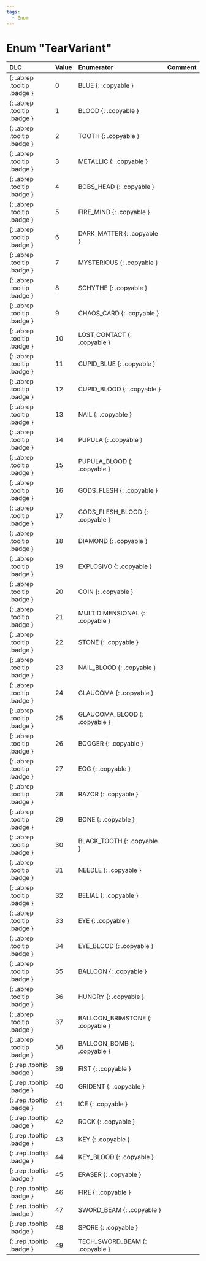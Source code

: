 ```yaml
---
tags:
  - Enum
---
```

# Enum "TearVariant"
|DLC|Value|Enumerator|Comment|
|:--|:--|:--|:--|
|[ ](#){: .abrep .tooltip .badge }|0 |BLUE {: .copyable } |  |
|[ ](#){: .abrep .tooltip .badge }|1 |BLOOD {: .copyable } |  |
|[ ](#){: .abrep .tooltip .badge }|2 |TOOTH {: .copyable } |  |
|[ ](#){: .abrep .tooltip .badge }|3 |METALLIC {: .copyable } |  |
|[ ](#){: .abrep .tooltip .badge }|4 |BOBS_HEAD {: .copyable } |  |
|[ ](#){: .abrep .tooltip .badge }|5 |FIRE_MIND {: .copyable } |  |
|[ ](#){: .abrep .tooltip .badge }|6 |DARK_MATTER {: .copyable } |  |
|[ ](#){: .abrep .tooltip .badge }|7 |MYSTERIOUS {: .copyable } |  |
|[ ](#){: .abrep .tooltip .badge }|8 |SCHYTHE {: .copyable } |  |
|[ ](#){: .abrep .tooltip .badge }|9 |CHAOS_CARD {: .copyable } |  |
|[ ](#){: .abrep .tooltip .badge }|10 |LOST_CONTACT {: .copyable } |  |
|[ ](#){: .abrep .tooltip .badge }|11 |CUPID_BLUE {: .copyable } |  |
|[ ](#){: .abrep .tooltip .badge }|12 |CUPID_BLOOD {: .copyable } |  |
|[ ](#){: .abrep .tooltip .badge }|13 |NAIL {: .copyable } |  |
|[ ](#){: .abrep .tooltip .badge }|14 |PUPULA {: .copyable } |  |
|[ ](#){: .abrep .tooltip .badge }|15 |PUPULA_BLOOD {: .copyable } |  |
|[ ](#){: .abrep .tooltip .badge }|16 |GODS_FLESH {: .copyable } |  |
|[ ](#){: .abrep .tooltip .badge }|17 |GODS_FLESH_BLOOD {: .copyable } |  |
|[ ](#){: .abrep .tooltip .badge }|18 |DIAMOND {: .copyable } |  |
|[ ](#){: .abrep .tooltip .badge }|19 |EXPLOSIVO {: .copyable } |  |
|[ ](#){: .abrep .tooltip .badge }|20 |COIN {: .copyable } |  |
|[ ](#){: .abrep .tooltip .badge }|21 |MULTIDIMENSIONAL {: .copyable } |  |
|[ ](#){: .abrep .tooltip .badge }|22 |STONE {: .copyable } |  |
|[ ](#){: .abrep .tooltip .badge }|23 |NAIL_BLOOD {: .copyable } |  |
|[ ](#){: .abrep .tooltip .badge }|24 |GLAUCOMA {: .copyable } |  |
|[ ](#){: .abrep .tooltip .badge }|25 |GLAUCOMA_BLOOD {: .copyable } |  |
|[ ](#){: .abrep .tooltip .badge }|26 |BOOGER {: .copyable } |  |
|[ ](#){: .abrep .tooltip .badge }|27 |EGG {: .copyable } |  |
|[ ](#){: .abrep .tooltip .badge }|28 |RAZOR {: .copyable } |  |
|[ ](#){: .abrep .tooltip .badge }|29 |BONE {: .copyable } |  |
|[ ](#){: .abrep .tooltip .badge }|30 |BLACK_TOOTH {: .copyable } |  |
|[ ](#){: .abrep .tooltip .badge }|31 |NEEDLE {: .copyable } |  |
|[ ](#){: .abrep .tooltip .badge }|32 |BELIAL {: .copyable } |  |
|[ ](#){: .abrep .tooltip .badge }|33 |EYE {: .copyable } |  |
|[ ](#){: .abrep .tooltip .badge }|34 |EYE_BLOOD {: .copyable } |  |
|[ ](#){: .abrep .tooltip .badge }|35 |BALLOON {: .copyable } |  |
|[ ](#){: .abrep .tooltip .badge }|36 |HUNGRY {: .copyable } |  |
|[ ](#){: .abrep .tooltip .badge }|37 |BALLOON_BRIMSTONE {: .copyable } |  |
|[ ](#){: .abrep .tooltip .badge }|38 |BALLOON_BOMB {: .copyable } |  |
|[ ](#){: .rep .tooltip .badge }|39 |FIST {: .copyable } |  |
|[ ](#){: .rep .tooltip .badge }|40 |GRIDENT {: .copyable } |  |
|[ ](#){: .rep .tooltip .badge }|41 |ICE {: .copyable } |  |
|[ ](#){: .rep .tooltip .badge }|42 |ROCK {: .copyable } |  |
|[ ](#){: .rep .tooltip .badge }|43 |KEY {: .copyable } |  |
|[ ](#){: .rep .tooltip .badge }|44 |KEY_BLOOD {: .copyable } |  |
|[ ](#){: .rep .tooltip .badge }|45 |ERASER {: .copyable } |  |
|[ ](#){: .rep .tooltip .badge }|46 |FIRE {: .copyable } |  |
|[ ](#){: .rep .tooltip .badge }|47 |SWORD_BEAM {: .copyable } |  |
|[ ](#){: .rep .tooltip .badge }|48 |SPORE {: .copyable } |  |
|[ ](#){: .rep .tooltip .badge }|49 |TECH_SWORD_BEAM {: .copyable } |  |